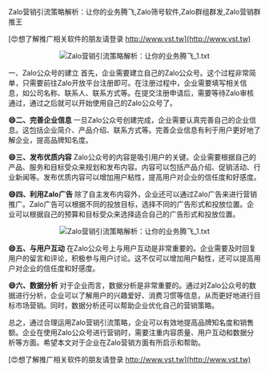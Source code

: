 Zalo营销引流策略解析：让你的业务腾飞,Zalo筛号软件,Zalo群组群发,Zalo营销群推王

[😍想了解推广相关软件的朋友请登录 http://www.vst.tw](http://www.vst.tw)

 <center><img src="https://vst.tw/MP4/tuiguang/png/0.png" alt="Zalo营销引流策略解析：让你的业务腾飞_1.txt"></center>

一、Zalo公众号的建立
首先，企业需要建立自己的Zalo公众号。这个过程非常简单，只需要前往Zalo开放平台注册即可。在注册过程中，企业需要填写相关信息，如公司名称、联系人、联系方式等。在提交注册申请后，需要等待Zalo审核通过，通过之后就可以开始使用自己的Zalo公众号了。

**😄二、完善企业信息**
一旦Zalo公众号创建完成，企业需要认真完善自己的企业信息。这包括企业简介、产品介绍、联系方式等。完善企业信息有利于用户更好地了解企业，提高品牌知名度。

**😄三、发布优质内容**
Zalo公众号的内容是吸引用户的关键。企业需要根据自己的产品、服务和目标受众来规划和发布内容。内容可以包括产品介绍、促销活动、行业新闻等。发布优质内容可以增加用户粘性，提高用户对企业的信任度和好感度。

**😄四、利用Zalo广告**
除了自主发布内容外，企业还可以通过Zalo广告来进行营销推广。Zalo广告可以根据不同的投放目标，选择不同的广告形式和投放位置。企业可以根据自己的预算和目标受众来选择适合自己的广告形式和投放位置。

 <center><img src="https://vst.tw/MP4/tuiguang/png/6.png" alt="Zalo营销引流策略解析：让你的业务腾飞_1.txt"></center>

**😄五、与用户互动**
在Zalo公众号上与用户互动是非常重要的。企业需要及时回复用户的留言和评论，积极参与用户讨论。这不仅可以增加用户黏性，还可以提高用户对企业的信任度和好感度。

**😄六、数据分析**
对于企业而言，数据分析是非常重要的。通过对Zalo公众号的数据进行分析，企业可以了解用户的兴趣爱好、消费习惯等信息，从而更好地进行目标市场营销。同时，数据分析还可以帮助企业优化自己的营销策略。

总之，通过合理运用Zalo营销引流策略，企业可以有效地提高品牌知名度和销售额。企业在使用Zalo公众号进行营销时，需要注重内容质量、用户互动和数据分析等方面。希望本文对于企业在Zalo营销方面有所启示和帮助。

[😍想了解推广相关软件的朋友请登录 http://www.vst.tw](http://www.vst.tw)



